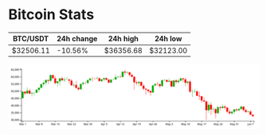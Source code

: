 # Bitcoin Stats

BTC/USDT|24h change|24h high|24h low|
|---|---|---|---|
|$32506.11|-10.56%|$36356.68|$32123.00|

<img src="./chart.svg">
